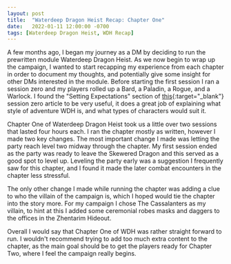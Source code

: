```yaml
---
layout: post
title:  "Waterdeep Dragon Heist Recap: Chapter One"
date:   2022-01-11 12:00:00 -0700
tags: [Waterdeep Dragon Heist, WDH Recap]
---
```


A few months ago, I began my journey as a DM by deciding to run the prewritten module Waterdeep Dragon Heist. As we now begin to wrap up the campaign, I wanted to start recapping my experience from each chapter in order to document my thoughts, and potentially give some insight for other DMs interested in the module. Before starting the first session I ran a session zero and my players rolled up a Bard, a Paladin, a Rogue, and a Warlock. I found the "Setting Expectations" section of [this](https://slyflourish.com/dragon_heist_session_zero.html){:target="_blank"} session zero article to be very useful, it does a great job of explaining what style of adventure WDH is, and what types of characters would suit it.

Chapter One of Waterdeep Dragon Heist took us a little over two sessions that lasted four hours each. I ran the chapter mostly as written, however I made two key changes. The most important change I made was letting the party reach level two midway through the chapter. My first session ended as the party was ready to leave the Skewered Dragon and this served as a good spot to level up. Leveling the party early was a suggestion I frequently saw for this chapter, and I found it made the later combat encounters in the chapter less stressful.

The only other change I made while running the chapter was adding a clue to who the villain of the campaign is, which I hoped would tie the chapter into the story more. For my campaign I chose The Cassalanters as my villain, to hint at this I added some ceremonial robes masks and daggers to the offices in the Zhentarim Hideout.

Overall I would say that Chapter One of WDH was rather straight forward to run. I wouldn't recommend trying to add too much extra content to the chapter, as the main goal should be to get the players ready for Chapter Two, where I feel the campaign really begins.